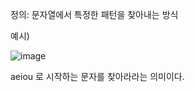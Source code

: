 정의: 문자열에서 특정한 패턴을 찾아내는 방식

예시)

![image](https://user-images.githubusercontent.com/108928206/187911462-a2aeb1c5-797f-42ca-93dc-dfb95f30a40d.png)

aeiou 로 시작하는 문자를 찾아라라는 의미이다.
